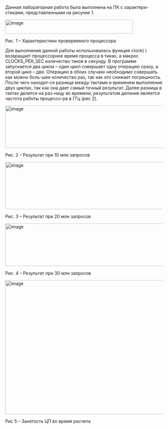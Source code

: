Данная лабораторная работа была выполнена на ПК с характери-стиками, представленными на рисунке 1.


 <img width="408" height="45" alt="image" src="https://github.com/user-attachments/assets/d95c9960-29db-4784-918d-6f061fe7c9c4" />

Рис. 1 – Характеристики проверяемого процессора

Для выполнения данной работы использовалась функция clock( ) возвращает процессорное время процесса в тиках, а макрос CLOCKS_PER_SEC количество тиков в секунду. В программе запускается два цикла – один цикл совершает одну операцию сразу, а второй цикл – две. Операцию в обоих случаях необходимо совершать как можно боль-шее количество раз, так как это снижает погрешность. После чего находит-ся разница между тактами и временем выполнения двух циклах, так как она дает самый точный результат. Далее разница в тактах делится на раз-ницу во времени, результатом деления является частота работы процессо-ра в ГГц (рис 2).

<img width="624" height="135" alt="image" src="https://github.com/user-attachments/assets/467dfa80-8721-4b5d-a328-237640b9cbfd" />

Рис. 2 – Результат при 10 млн запросов 

<img width="579" height="151" alt="image" src="https://github.com/user-attachments/assets/e86837fe-d6bd-4c5c-8564-5e2376e924fa" />

Рис. 3 – Результат при 20 млн запросов

 <img width="514" height="136" alt="image" src="https://github.com/user-attachments/assets/c6951fb5-af35-42ae-8428-12eb757ebfdb" />

Рис. 4 – Результат при 30 млн запросов

 <img width="624" height="427" alt="image" src="https://github.com/user-attachments/assets/5eefdb64-461f-4ec3-b143-5432cb227979" />

Рис 5 – Занятость ЦП во время расчета
